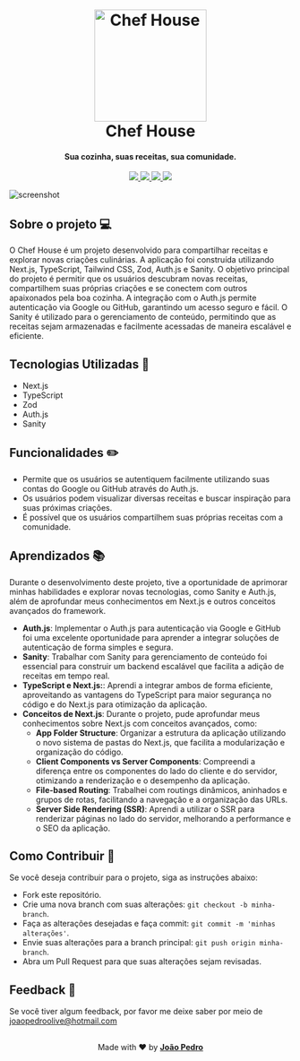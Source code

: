 <h1 align="center">
  <a href="https://github.com/JoaoPedroOM">
    <img src="https://i.postimg.cc/CL6LQd2N/logo-png.png" alt="Chef House" width="200">
  </a>
  <br>
  Chef House
</h1>

<h4 align="center">Sua cozinha, suas receitas, sua comunidade.</h4> 

<p align="center">
  <a href="https://github.com/JoaoPedroOM/Recipe-2.0">
    <img src="https://img.shields.io/github/repo-size/JoaoPedroOM/Recipe-2.0"
  </a>
  <a href="https://chef-house.vercel.app/">
    <img src="https://img.shields.io/website?url=https%3A%2F%2Fchef-house.vercel.app%2F">
  </a>
  <a href="https://github.com/JoaoPedroOM/Recipe-2.0">
      <img src="https://img.shields.io/github/commit-activity/t/JoaoPedroOM/Recipe-2.0/main">
  </a>
  <a href="https://github.com/JoaoPedroOM/Recipe-2.0">
    <img src="https://img.shields.io/github/created-at/JoaoPedroOM/Recipe-2.0">
  </a>
</p>

![screenshot](https://i.ibb.co/P9DnN2v/hero.png)


## Sobre o projeto 💻
O Chef House é um projeto desenvolvido para compartilhar receitas e explorar novas criações culinárias. A aplicação foi construída utilizando Next.js, TypeScript, Tailwind CSS, Zod, Auth.js e Sanity. O objetivo principal do projeto é permitir que os usuários descubram novas receitas, compartilhem suas próprias criações e se conectem com outros apaixonados pela boa cozinha. A integração com o Auth.js permite autenticação via Google ou GitHub, garantindo um acesso seguro e fácil. O Sanity é utilizado para o gerenciamento de conteúdo, permitindo que as receitas sejam armazenadas e facilmente acessadas de maneira escalável e eficiente.

## Tecnologias Utilizadas 🚀

- Next.js
- TypeScript
- Zod
- Auth.js
- Sanity

## Funcionalidades ✏️

- Permite que os usuários se autentiquem facilmente utilizando suas contas do Google ou GitHub através do Auth.js.
- Os usuários podem visualizar diversas receitas e buscar inspiração para suas próximas criações.
- É possível que os usuários compartilhem suas próprias receitas com a comunidade.

## Aprendizados 📚

Durante o desenvolvimento deste projeto, tive a oportunidade de aprimorar minhas habilidades e explorar novas tecnologias, como Sanity e Auth.js, além de aprofundar meus conhecimentos em Next.js e outros conceitos avançados do framework.

- **Auth.js**: Implementar o Auth.js para autenticação via Google e GitHub foi uma excelente oportunidade para aprender a integrar soluções de autenticação de forma simples e segura.
- **Sanity**: Trabalhar com Sanity para gerenciamento de conteúdo foi essencial para construir um backend escalável que facilita a adição de receitas em tempo real.
- **TypeScript e Next.js:**: Aprendi a integrar ambos de forma eficiente, aproveitando as vantagens do TypeScript para maior segurança no código e do Next.js para otimização da aplicação.
- **Conceitos de Next.js**: Durante o projeto, pude aprofundar meus conhecimentos sobre Next.js com conceitos avançados, como:
  - **App Folder Structure**: Organizar a estrutura da aplicação utilizando o novo sistema de pastas do Next.js, que facilita a modularização e organização do código.
  - **Client Components vs Server Components**: Compreendi a diferença entre os componentes do lado do cliente e do servidor, otimizando a renderização e o desempenho da aplicação.
  - **File-based Routing**: Trabalhei com routings dinâmicos, aninhados e grupos de rotas, facilitando a navegação e a organização das URLs.
  - **Server Side Rendering (SSR)**: Aprendi a utilizar o SSR para renderizar páginas no lado do servidor, melhorando a performance e o SEO da aplicação.

## Como Contribuir 🤝

Se você deseja contribuir para o projeto, siga as instruções abaixo:

-  Fork este repositório.
-  Crie uma nova branch com suas alterações: `git checkout -b minha-branch`.
-  Faça as alterações desejadas e faça commit: `git commit -m 'minhas alterações'`.
-  Envie suas alterações para a branch principal: `git push origin minha-branch`.
-  Abra um Pull Request para que suas alterações sejam revisadas.

## Feedback 💌

Se você tiver algum feedback, por favor me deixe saber por meio de joaopedroolive@hotmail.com

##

<p align="center">Made with ❤️ by <strong><a href="https://github.com/JoaoPedroOM" target="_blank">João Pedro</a></strong></p>
